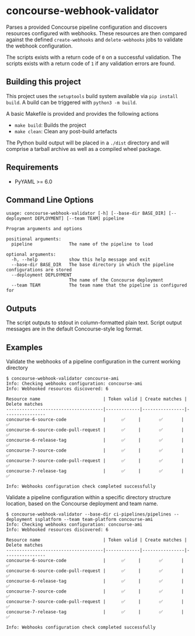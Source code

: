 # concourse-webhook-validator

Parses a provided Concourse pipeline configuration and discovers resources configured with webhooks. These resources are then compared against the defined `create-webhooks` and `delete-webhooks` jobs to validate the webhook configuration.

The scripts exists with a return code of `0` on a successful validation. The scripts exists with a return code of `1` if any validation errors are found.

## Building this project

This project uses the `setuptools` build system available via `pip install build`. A build can be triggered with `python3 -m build`.

A basic Makefile is provided and provides the following actions
* `make build`: Builds the project
* `make clean`: Clean any post-build artefacts

The Python build output will be placed in a `./dist` directory and will comprise a tarball archive as well as a compiled wheel package.

## Requirements

* PyYAML >= 6.0

## Command Line Options

```
usage: concourse-webhook-validator [-h] [--base-dir BASE_DIR] [--deployment DEPLOYMENT] [--team TEAM] pipeline

Program arguments and options

positional arguments:
  pipeline              The name of the pipeline to load

optional arguments:
  -h, --help            show this help message and exit
  --base-dir BASE_DIR   The base directory in which the pipeline configurations are stored
  --deployment DEPLOYMENT
                        The name of the Concourse deployment
  --team TEAM           The team name that the pipeline is configured for
```

## Outputs

The script outputs to stdout in column-formatted plain text. Script output messages are in the default Concourse-style log format.


## Examples

Validate the webhooks of a pipeline configuration in the current working directory
```
$ concourse-webhook-validator concourse-ami
Info: Checking webhooks configuration: concourse-ami
Info: Webhooked resources discovered: 6

Resource name                        | Token valid | Create matches | Delete matches
-------------------------------------|-------------|----------------|----------------
concourse-6-source-code              |      ✅     |       ✅       |      ✅
concourse-6-source-code-pull-request |      ✅     |       ✅       |      ✅
concourse-6-release-tag              |      ✅     |       ✅       |      ✅
concourse-7-source-code              |      ✅     |       ✅       |      ✅
concourse-7-source-code-pull-request |      ✅     |       ✅       |      ✅
concourse-7-release-tag              |      ✅     |       ✅       |      ✅

Info: Webhooks configuration check completed successfully
```

Validate a pipeline configuration within a specific directory structure location, based on the Concourse deployment and team name.
```
$ concourse-webhook-validator --base-dir ci-pipelines/pipelines --deployment ssplatform --team team-platform concourse-ami
Info: Checking webhooks configuration: concourse-ami
Info: Webhooked resources discovered: 6

Resource name                        | Token valid | Create matches | Delete matches
-------------------------------------|-------------|----------------|----------------
concourse-6-source-code              |      ✅     |       ✅       |      ✅
concourse-6-source-code-pull-request |      ✅     |       ✅       |      ✅
concourse-6-release-tag              |      ✅     |       ✅       |      ✅
concourse-7-source-code              |      ✅     |       ✅       |      ✅
concourse-7-source-code-pull-request |      ✅     |       ✅       |      ✅
concourse-7-release-tag              |      ✅     |       ✅       |      ✅

Info: Webhooks configuration check completed successfully
```
